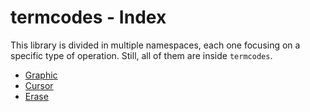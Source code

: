 # termcodes - Index
This library is divided in multiple namespaces, each one focusing on a specific type of operation. 
Still, all of them are inside `termcodes`.
- [Graphic](graphic.md)
- [Cursor](cursor.md)
- [Erase](erase.md)
